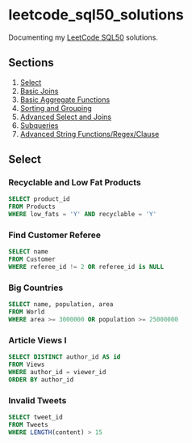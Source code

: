 # leetcode_sql50_solutions
Documenting my [LeetCode SQL50](https://leetcode.com/studyplan/top-sql-50/) solutions.

## Sections
1. [Select](#select)
2. [Basic Joins](#basic-joins)
3. [Basic Aggregate Functions](#basic-aggregate-functions)
4. [Sorting and Grouping](#sorting-and-grouping)
5. [Advanced Select and Joins](#advanced-select-and-joins)
6. [Subqueries](#subqueries)
7. [Advanced String Functions/Regex/Clause](#advanced-string-functions-regex-clause)


## Select
### Recyclable and Low Fat Products
```sql
SELECT product_id
FROM Products
WHERE low_fats = 'Y' AND recyclable = 'Y'
```
### Find Customer Referee
```sql
SELECT name
FROM Customer
WHERE referee_id != 2 OR referee_id is NULL
```
### Big Countries
```sql
SELECT name, population, area
FROM World
WHERE area >= 3000000 OR population >= 25000000
```
### Article Views I
```sql
SELECT DISTINCT author_id AS id
FROM Views
WHERE author_id = viewer_id
ORDER BY author_id
```
### Invalid Tweets
```sql
SELECT tweet_id
FROM Tweets
WHERE LENGTH(content) > 15
```
